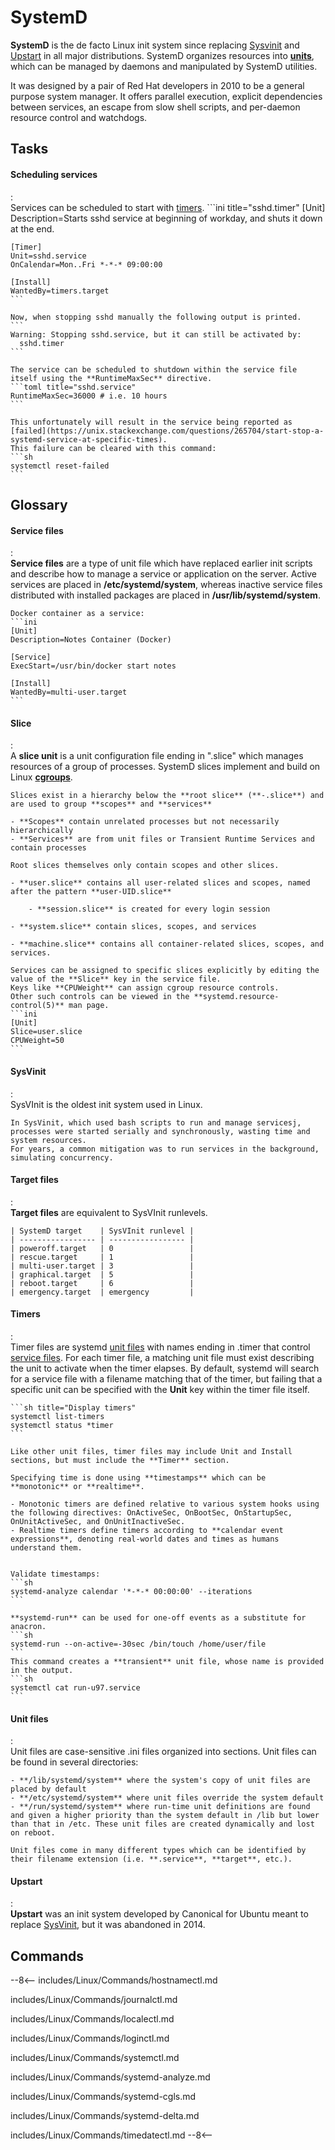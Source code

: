 # SystemD

**SystemD** is the de facto Linux init system since replacing [Sysvinit](#sysvinit) and [Upstart](#upstart) in all major distributions. 
SystemD organizes resources into [**units**](#unit-files), which can be managed by daemons and manipulated by SystemD utilities.

It was designed by a pair of Red Hat developers in 2010 to be a general purpose system manager.
It offers parallel execution, explicit dependencies between services, an escape from slow shell scripts, and per-daemon resource control and watchdogs.

## Tasks

#### Scheduling services
:   
    Services can be scheduled to start with [timers](#timers).
    ```ini title="sshd.timer"
    [Unit]
    Description=Starts sshd service at beginning of workday, and shuts it down at the end.

    [Timer]
    Unit=sshd.service
    OnCalendar=Mon..Fri *-*-* 09:00:00

    [Install]
    WantedBy=timers.target
    ```

    Now, when stopping sshd manually the following output is printed.
    ```
    Warning: Stopping sshd.service, but it can still be activated by:
      sshd.timer
    ```

    The service can be scheduled to shutdown within the service file itself using the **RuntimeMaxSec** directive.
    ```toml title="sshd.service"
    RuntimeMaxSec=36000 # i.e. 10 hours
    ```

    This unfortunately will result in the service being reported as [failed](https://unix.stackexchange.com/questions/265704/start-stop-a-systemd-service-at-specific-times).
    This failure can be cleared with this command:
    ```sh
    systemctl reset-failed
    ```


## Glossary

#### Service files
:   
    **Service files** are a type of unit file which have replaced earlier init scripts and describe how to manage a service or application on the server.
    Active services are placed in **/etc/systemd/system**, whereas inactive service files distributed with installed packages are placed in **/usr/lib/systemd/system**.

    Docker container as a service:
    ```ini
    [Unit]
    Description=Notes Container (Docker)

    [Service]
    ExecStart=/usr/bin/docker start notes

    [Install]
    WantedBy=multi-user.target
    ```

#### Slice
:   
    A **slice unit** is a unit configuration file ending in ".slice" which manages resources of a group of processes.
    SystemD slices implement and build on Linux [**cgroups**](../Cgroups).

    Slices exist in a hierarchy below the **root slice** (**-.slice**) and are used to group **scopes** and **services**
    
    - **Scopes** contain unrelated processes but not necessarily hierarchically
    - **Services** are from unit files or Transient Runtime Services and contain processes

    Root slices themselves only contain scopes and other slices.

    - **user.slice** contains all user-related slices and scopes, named after the pattern **user-UID.slice**
  
        - **session.slice** is created for every login session

    - **system.slice** contain slices, scopes, and services
    
    - **machine.slice** contains all container-related slices, scopes, and services.

    Services can be assigned to specific slices explicitly by editing the value of the **Slice** key in the service file.
    Keys like **CPUWeight** can assign cgroup resource controls.
    Other such controls can be viewed in the **systemd.resource-control(5)** man page.
    ```ini
    [Unit]
    Slice=user.slice
    CPUWeight=50
    ```

#### SysVinit
:   
    SysVInit is the oldest init system used in Linux.

    In SysVinit, which used bash scripts to run and manage servicesj, processes were started serially and synchronously, wasting time and system resources.
    For years, a common mitigation was to run services in the background, simulating concurrency.


#### Target files
:   
    **Target files** are equivalent to SysVInit runlevels.

    | SystemD target    | SysVInit runlevel |
    | ----------------- | ----------------- |
    | poweroff.target   | 0                 |
    | rescue.target     | 1                 |
    | multi-user.target | 3                 |
    | graphical.target  | 5                 |
    | reboot.target     | 6                 |
    | emergency.target  | emergency         |

#### Timers
:   
    Timer files are systemd [unit files](#unit-files) with names ending in .timer that control [service files](#service-files).
    For each timer file, a matching unit file must exist describing the unit to activate when the timer elapses.
    By default, systemd will search for a service file with a filename matching that of the timer, but failing that a specific unit can be specified with the **Unit** key within the timer file itself.

    ```sh title="Display timers"
    systemctl list-timers
    systemctl status *timer
    ```

    Like other unit files, timer files may include Unit and Install sections, but must include the **Timer** section.
    
    Specifying time is done using **timestamps** which can be **monotonic** or **realtime**.
    
    - Monotonic timers are defined relative to various system hooks using the following directives: OnActiveSec, OnBootSec, OnStartupSec, OnUnitActiveSec, and OnUnitInactiveSec.
    - Realtime timers define timers according to **calendar event expressions**, denoting real-world dates and times as humans understand them. 


    Validate timestamps:
    ```sh
    systemd-analyze calendar '*-*-* 00:00:00' --iterations
    ```    

    **systemd-run** can be used for one-off events as a substitute for anacron.
    ```sh
    systemd-run --on-active=-30sec /bin/touch /home/user/file
    ```
    This command creates a **transient** unit file, whose name is provided in the output.
    ```sh
    systemctl cat run-u97.service
    ```

#### Unit files
:   
    Unit files are case-sensitive .ini files organized into sections.
    Unit files can be found in several directories:

    - **/lib/systemd/system** where the system's copy of unit files are placed by default
    - **/etc/systemd/system** where unit files override the system default
    - **/run/systemd/system** where run-time unit definitions are found and given a higher priority than the system default in /lib but lower than that in /etc. These unit files are created dynamically and lost on reboot.

    Unit files come in many different types which can be identified by their filename extension (i.e. **.service**, **target**, etc.).


#### Upstart
:   
    **Upstart** was an init system developed by Canonical for Ubuntu meant to replace [SysVinit](#sysvinit), but it was abandoned in 2014. 


## Commands

--8<--
includes/Linux/Commands/hostnamectl.md

includes/Linux/Commands/journalctl.md

includes/Linux/Commands/localectl.md

includes/Linux/Commands/loginctl.md

includes/Linux/Commands/systemctl.md

includes/Linux/Commands/systemd-analyze.md

includes/Linux/Commands/systemd-cgls.md

includes/Linux/Commands/systemd-delta.md

includes/Linux/Commands/timedatectl.md
--8<--